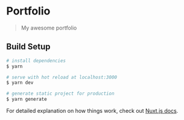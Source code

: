 # Portfolio

> My awesome portfolio

## Build Setup

```bash
# install dependencies
$ yarn

# serve with hot reload at localhost:3000
$ yarn dev

# generate static project for production
$ yarn generate
```

For detailed explanation on how things work, check out [Nuxt.js docs](https://nuxtjs.org).
